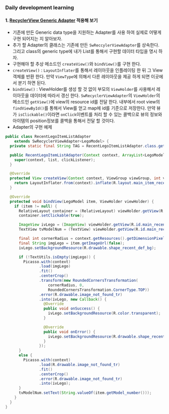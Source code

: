 ### Daily development learning  
#### 1. [RecyclerView Generic Adapter](https://github.com/ksu3101/TIL/edit/master/Android/160709_Android.md) 적용해 보기  
- 기존에 만든 Generic data type을 지원하는 Adapter를 사용 하여 실제로 어떻게 구현 되어지는 지 알아보자. 
- 추가 할 Adapter의 클래스는 기존에 만든 `SwReccylerViewAdapter`를 상속한다. 그리고 class의 generic type에 내가 List를 통해서 구현할 데이터 타입을 명시 하자. 
- 구현해야 할 추상 메소드인 `createView()`와 `bindView()`를 구현 한다. 
 - `createView()` : `LayoutInflater`를 통해서 레이아웃을 인플레이팅 한 뒤 그 View객체를 반환 한다. 만약 `ViewType`에 의해서 다른 레이아웃을 제공 하게 되면 이곳에서 분기 하면 된다. 
 - `bindView()` : ViewHolder를 생성 할 것 없이 부모의 `ViewHolder`를 사용해서 레이아웃을 데이터에 따라서 갱신 한다. `SwRecyclerViewAdapter`의 `ViewHolder`의 메소드인 `getView()`에 view의 resource id를 전달 한다. 내부에서 root view의 `findViewById()`를 통해서 View를 얻고 map에 id를 기준으로 저장한다. 만약 뷰가 `isClickable()`이라면 `onClick`이벤트를 처리 할 수 있는 콜백으로 뷰의 정보와 아이템의 position정보를 콜백을 통해서 전달 할 것이다. 
- Adapter의 구현 예제
```java
public class RecentLegoItemListAdapter
    extends SwRecyclerViewAdapter<LegoModel> {
  private static final String TAG = RecentLegoItemListAdapter.class.getSimpleName();

  public RecentLegoItemListAdapter(Context context, ArrayList<LegoModel> list, OnViewClickListener clickListener) {
    super(context, list, clickListener);
  }

  @Override
  protected View createView(Context context, ViewGroup viewGroup, int viewType) {
    return LayoutInflater.from(context).inflate(R.layout.main_item_recently_lego, viewGroup, false);
  }

  @Override
  protected void bindView(LegoModel item, ViewHolder viewHolder) {
    if (item != null) {
      RelativeLayout container = (RelativeLayout) viewHolder.getView(R.id.main_recently_item_container);
      container.setClickable(true);

      ImageView ivLego = (ImageView) viewHolder.getView(R.id.main_recently_item_iv);
      TextView tvModelNum = (TextView) viewHolder.getView(R.id.main_recently_item_tv_modelnumber);

      final int cornerRadius = context.getResources().getDimensionPixelSize(R.dimen._3dp);
      final String imgLego = item.getImageUrl(false);
      ivLego.setBackgroundResource(R.drawable.shape_recent_def_bg);

      if (!TextUtils.isEmpty(imgLego)) {
        Picasso.with(context)
               .load(imgLego)
               .fit()
               .centerCrop()
               .transform(new RoundedCornersTransformation(
                   cornerRadius, 0,
                   RoundedCornersTransformation.CornerType.TOP))
               .error(R.drawable.image_not_found_tr)
               .into(ivLego, new Callback() {
                 @Override
                 public void onSuccess() {
                   ivLego.setBackgroundResource(R.color.transparent);
                 }

                 @Override
                 public void onError() {
                   ivLego.setBackgroundResource(R.drawable.shape_recent_def_bg);
                 }
               });
      }
      else {
        Picasso.with(context)
               .load(R.drawable.image_not_found_tr)
               .fit()
               .centerCrop()
               .error(R.drawable.image_not_found_tr)
               .into(ivLego);
      }
      tvModelNum.setText(String.valueOf(item.getModel_number()));
    }
  }
}
```
